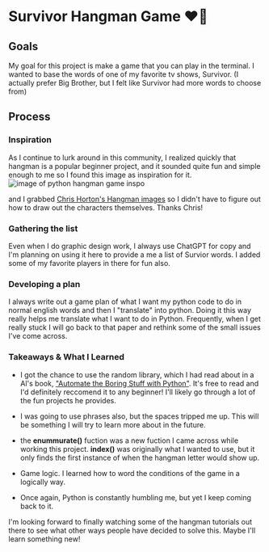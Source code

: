 # Survivor Hangman Game :heart_on_fire:

## Goals
My goal for this project is make a game that you can play in the terminal. I wanted to base the words of one of my favorite tv shows, Survivor. (I actually prefer Big Brother, but I felt like Survivor had more words to choose from)

## Process

### Inspiration
As I continue to lurk around in this community, I realized quickly that hangman is a popular beginner project, and it sounded quite fun and simple enough to me so I found this image as inspiration for it.
![image of python hangman game inspo](https://code-projects.org/wp-content/uploads/2019/11/Capture.png)


and I grabbed [Chris Horton's Hangman images](https://gist.github.com/chrishorton/8510732aa9a80a03c829b09f12e20d9c) so I didn't have to figure out how to draw out the characters themselves. Thanks Chris!

### Gathering the list
Even when I do graphic design work, I always use ChatGPT for copy and I'm planning on using it here to provide a me a list of Survior words. I added some of my favorite players in there for fun also.

### Developing a plan
I always write out a game plan of what I want my python code to do in normal english words and then I "translate" into python. Doing it this way really helps me translate what I want to do in Python. Frequently, when I get really stuck I will go back to that paper and rethink some of the small issues I've come across.

### Takeaways & What I Learned
- I got the chance to use the random library, which I had read about in a Al's book, ["Automate the Boring Stuff with Python"](https://automatetheboringstuff.com). It's free to read and I'd definitely reccomend it to any beginner! I'll likely go through a lot of the fun projects he provides.

- I was going to use phrases also, but the spaces tripped me up. This will be something I will try to learn more about in the future.
- the **enummurate()** fuction was a new fuction I came across while working this project. **index()** was originally what I wanted to use, but it only finds the first instance of when the hangman letter would show up.

- Game logic. I learned how to word the conditions of the game in a logically way.
- Once again, Python is constantly humbling me, but yet I keep coming back to it. 

I'm looking forward to finally watching some of the hangman tutorials out there to see what other ways people have decided to solve this. Maybe I'll learn something new!
